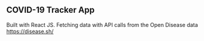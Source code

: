 
## COVID-19 Tracker App

Built with React JS. Fetching data with API calls from the Open Disease data https://disease.sh/
